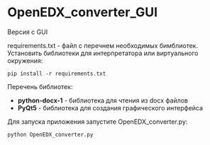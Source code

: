 # OpenEDX_converter_GUI
Версия с GUI

requirements.txt - файл с перечнем необходимых бимблиотек. 
Установить библиотеки для интерпретатора или виртуального окружения:
```
pip install -r requirements.txt
```   
Перечень библиотек:   
* **python-docx-1** - библиотека для чтения из docx файлов
* **PyQt5** - библиотека для создания графического интерфейса

Для запуска приложения запустите OpenEDX_converter.py:
```
python OpenEDX_converter.py
```
